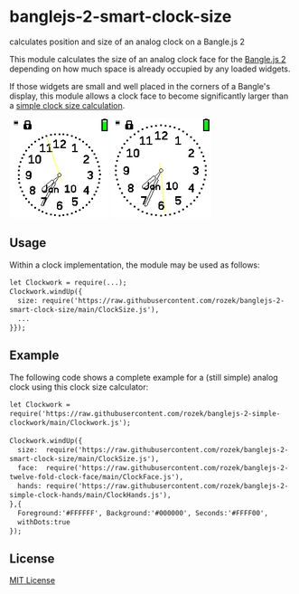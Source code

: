 # banglejs-2-smart-clock-size #

calculates position and size of an analog clock on a Bangle.js 2

This module calculates the size of an analog clock face for the [Bangle.js 2](https://www.espruino.com/Bangle.js2) depending on how much space is already occupied by any loaded widgets.

If those widgets are small and well placed in the corners of a Bangle's display, this module allows a clock face to become significantly larger than a [simple clock size calculation](https://github.com/rozek/banglejs-2-simple-clock-size).

![](simpleClockSize.png)
![](smartClockSize.png)

## Usage ##

Within a clock implementation, the module may be used as follows:

```
let Clockwork = require(...);
Clockwork.windUp({
  size: require('https://raw.githubusercontent.com/rozek/banglejs-2-smart-clock-size/main/ClockSize.js'),
  ...
}});
```

## Example ##

The following code shows a complete example for a (still simple) analog clock using this clock size calculator:

```
let Clockwork = require('https://raw.githubusercontent.com/rozek/banglejs-2-simple-clockwork/main/Clockwork.js');

Clockwork.windUp({
  size:  require('https://raw.githubusercontent.com/rozek/banglejs-2-smart-clock-size/main/ClockSize.js'),
  face:  require('https://raw.githubusercontent.com/rozek/banglejs-2-twelve-fold-clock-face/main/ClockFace.js'),
  hands: require('https://raw.githubusercontent.com/rozek/banglejs-2-simple-clock-hands/main/ClockHands.js'),
},{
  Foreground:'#FFFFFF', Background:'#000000', Seconds:'#FFFF00',
  withDots:true
});
```

## License ##

[MIT License](LICENSE.md)
